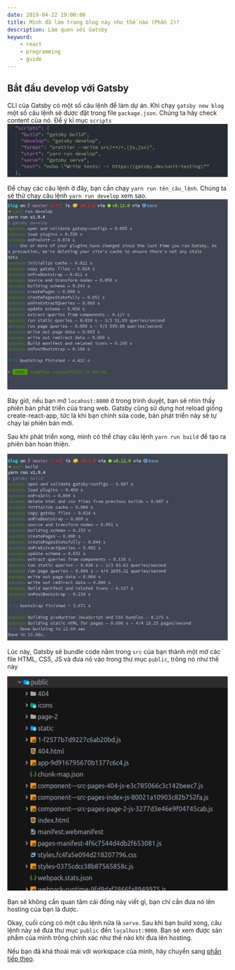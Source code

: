 ```yaml
---
date: 2019-04-22 19:00:00
title: Mình đã làm trang blog này như thế nào (Phần 2)?
description: Làm quen với Gatsby
keyword:
    - react
    - programming
    - guide
---
```


## Bắt đầu develop với Gatsby
CLI của Gatsby có một số câu lệnh để làm dự án. Khi chạy `gatsby new blog` một số câu lệnh sẽ được đặt trong file `package.json`. Chúng ta hãy check content của nó. Để ý kĩ mục `scripts`
![scripts](script.png)

Để chạy các câu lệnh ở đây, bạn cần chạy `yarn run tên_câu_lệnh`. Chúng ta sẽ thử chạy câu lệnh `yarn run develop` xem sao.
![develop](develop.png)

Bây giờ, nếu bạn mở `locahost:8000` ở trong trình duyệt, bạn sẽ nhìn thấy phiên bản phát triển của trang web. Gatsby cũng sử dụng hot reload giống create-react-app, tức là khi bạn chỉnh sửa code, bản phát triển này sẽ tự chạy lại phiên bản mới.

Sau khi phát triển xong, mình có thể chạy câu lệnh `yarn run build` để tạo ra phiên bản hoàn thiện. 

![build](build.png)

Lúc này, Gatsby sẽ bundle code nằm trong `src` của bạn thành một mớ các file HTML, CSS, JS và đưa nó vào trong thư mục `public`, trông nó như thế này

![public](public.png)

Bạn sẽ không cần quan tâm cái đống này viết gì, bạn chỉ cần đưa nó lên hosting của bạn là được.

Okay, cuối cùng có một câu lệnh nữa là `serve`. Sau khi bạn build xong, câu lệnh này sẽ đưa thư mục `public` đến `localhost:9000`. Bạn sẽ xem được sản phẩm của mình trông chính xác như thế nào khi đưa lên hosting.

Nếu bạn đã khá thoải mái với workspace của mình, hãy chuyển sang [phần tiếp theo](/blog-guide-3).  